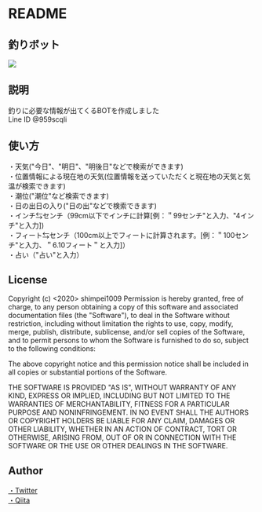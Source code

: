 # README

## 釣りボット
<img src="https://user-images.githubusercontent.com/61723950/80014485-5545e580-850b-11ea-99ea-b114e94adca4.jpeg">

## 説明
釣りに必要な情報が出てくるBOTを作成しました<br>
Line ID @959scqli
## 使い方
・天気("今日"、"明日"、"明後日"などで検索ができます)<br>
・位置情報による現在地の天気(位置情報を送っていただくと現在地の天気と気温が検索できます)<br>
・潮位("潮位"など検索できます)<br>
・日の出日の入り("日の出"などで検索できます)<br>
・インチ⇆センチ（99cm以下でインチに計算[例：＂99センチ"と入力、"4インチ"と入力])<br>
・フィート⇆センチ（100cm以上でフィートに計算されます。[例：＂100センチ"と入力、＂6.10フィート＂と入力]）<br>
・占い（"占い"と入力）

## License
Copyright (c) <2020> shimpei1009
Permission is hereby granted, free of charge, to any person obtaining a copy of this software and associated documentation files (the "Software"), to deal in the Software without restriction, including without limitation the rights to use, copy, modify, merge, publish, distribute, sublicense, and/or sell copies of the Software, and to permit persons to whom the Software is furnished to do so, subject to the following conditions:

The above copyright notice and this permission notice shall be included in all copies or substantial portions of the Software.

THE SOFTWARE IS PROVIDED "AS IS", WITHOUT WARRANTY OF ANY KIND, EXPRESS OR IMPLIED, INCLUDING BUT NOT LIMITED TO THE WARRANTIES OF MERCHANTABILITY, FITNESS FOR A PARTICULAR PURPOSE AND NONINFRINGEMENT. IN NO EVENT SHALL THE AUTHORS OR COPYRIGHT HOLDERS BE LIABLE FOR ANY CLAIM, DAMAGES OR OTHER LIABILITY, WHETHER IN AN ACTION OF CONTRACT, TORT OR OTHERWISE, ARISING FROM, OUT OF OR IN CONNECTION WITH THE SOFTWARE OR THE USE OR OTHER DEALINGS IN THE SOFTWARE.

## Author
<a href="https://twitter.com/1009takaki">・Twitter</a><br>
<a href="https://qiita.com/shimpex">・Qiita</a>
